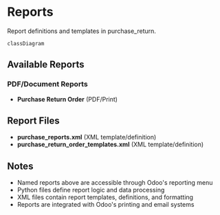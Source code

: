 # Reports

Report definitions and templates in purchase_return.

```mermaid
classDiagram
```

## Available Reports

### PDF/Document Reports
- **Purchase Return Order** (PDF/Print)


## Report Files

- **purchase_reports.xml** (XML template/definition)
- **purchase_return_order_templates.xml** (XML template/definition)

## Notes
- Named reports above are accessible through Odoo's reporting menu
- Python files define report logic and data processing
- XML files contain report templates, definitions, and formatting
- Reports are integrated with Odoo's printing and email systems
